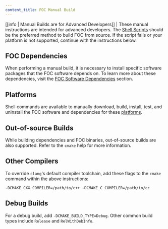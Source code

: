 ```yaml
---
content_title: FOC Manual Build
---
```


[[info | Manual Builds are for Advanced Developers]]
| These manual instructions are intended for advanced developers. The [Shell Scripts](../01_shell-scripts/index.md) should be the preferred method to build FOC from source. If the script fails or your platform is not supported, continue with the instructions below.

## FOC Dependencies

When performing a manual build, it is necessary to install specific software packages that the FOC software depends on. To learn more about these dependencies, visit the [FOC Software Dependencies](00_eosio-dependencies.md) section.

## Platforms

Shell commands are available to manually download, build, install, test, and uninstall the FOC software and dependencies for these [platforms](03_platforms/index.md).

## Out-of-source Builds

While building dependencies and FOC binaries, out-of-source builds are also supported. Refer to the `cmake` help for more information.

## Other Compilers

To override `clang`'s default compiler toolchain, add these flags to the `cmake` command within the above instructions:

`-DCMAKE_CXX_COMPILER=/path/to/c++ -DCMAKE_C_COMPILER=/path/to/cc`

## Debug Builds

For a debug build, add `-DCMAKE_BUILD_TYPE=Debug`. Other common build types include `Release` and `RelWithDebInfo`.
